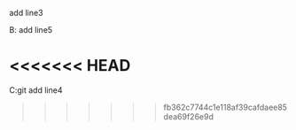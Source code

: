 add line3

B:
add line5

<<<<<<< HEAD
=======
C:git add line4
>>>>>>> fb362c7744c1e118af39cafdaee85dea69f26e9d

